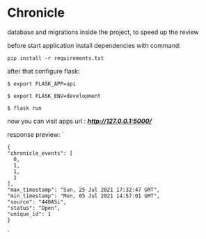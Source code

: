 # Chronicle

database and migrations inside the project, to speed up the review


before start application install dependencies with command:

`pip install -r requirements.txt`


after that configure flask:


`$ export FLASK_APP=api`

`$ export FLASK_ENV=development`

`$ flask run`

now you can visit apps url :
 _**http://127.0.0.1:5000/**_


response preview:
`
  

    {
    "chronicle_events": [
      0, 
      1, 
      1, 
      1
    ], 
    "max_timestamp": "Sun, 25 Jul 2021 17:32:47 GMT", 
    "min_timestamp": "Mon, 05 Jul 2021 14:57:01 GMT", 
    "source": "440ASi", 
    "status": "Open", 
    "unique_id": 1
    }
  `